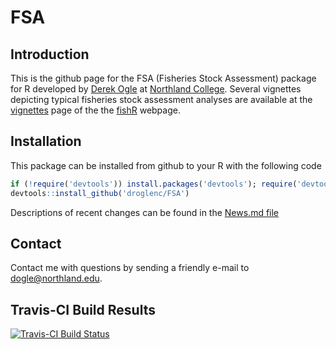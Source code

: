 FSA
===

## Introduction
This is the github page for the FSA (Fisheries Stock Assessment) package for R developed by [Derek Ogle](http://droglenc.wordpress.com/) at [Northland College](http://www.northland.edu/).  Several vignettes depicting typical fisheries stock assessment analyses are available at the <a href="http://fishr.wordpress.com/vignettes/" target="_blank">vignettes</a> page of the the <a href="http://fishr.wordpress.com/" target="_blank">fishR</a> webpage.

## Installation
This package can be installed from github to your R with the following code

```r
if (!require('devtools')) install.packages('devtools'); require('devtools')
devtools::install_github('droglenc/FSA')
```

Descriptions of recent changes can be found in the [News.md file](https://github.com/droglenc/FSA/blob/master/NEWS.md)

## Contact
Contact me with questions by sending a friendly e-mail to <dogle@northland.edu>.

## Travis-CI Build Results
[![Travis-CI Build Status](https://travis-ci.org/droglenc/FSA.svg?branch=master)](https://travis-ci.org/droglenc/FSA)